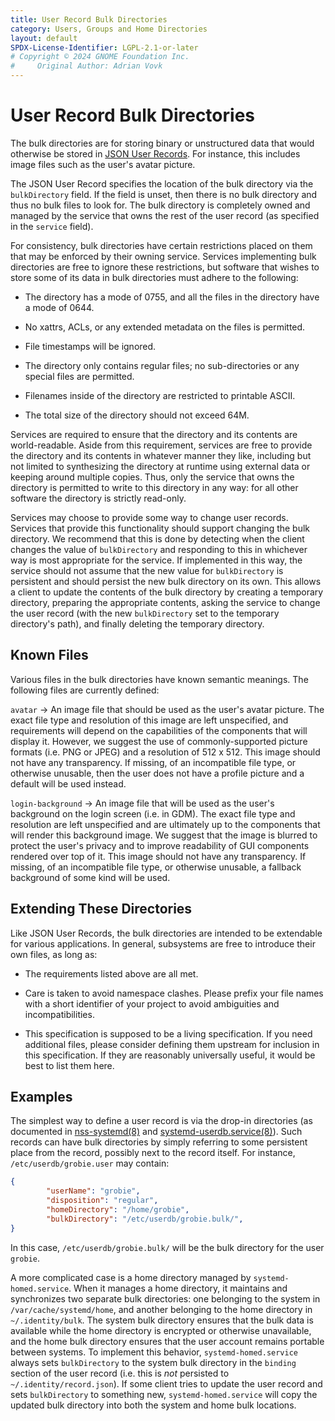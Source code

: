 ```yaml
---
title: User Record Bulk Directories
category: Users, Groups and Home Directories
layout: default
SPDX-License-Identifier: LGPL-2.1-or-later
# Copyright © 2024 GNOME Foundation Inc.
#     Original Author: Adrian Vovk
---
```


# User Record Bulk Directories

The bulk directories are for storing binary or unstructured data that would
otherwise be stored in [JSON User Records](USER_RECORD.md). For instance,
this includes image files such as the user's avatar picture.

The JSON User Record specifies the location of the bulk directory via the
`bulkDirectory` field. If the field is unset, then there is no bulk directory
and thus no bulk files to look for. The bulk directory is completely
owned and managed by the service that owns the rest of the user record (as
specified in the `service` field).

For consistency, bulk directories have certain restrictions placed on them
that may be enforced by their owning service. Services implementing bulk
directories are free to ignore these restrictions, but software that wishes
to store some of its data in bulk directories must adhere to the following:

* The directory has a mode of 0755, and all the files in the directory have
  a mode of 0644.

* No xattrs, ACLs, or any extended metadata on the files is permitted.

* File timestamps will be ignored.

* The directory only contains regular files; no sub-directories or any special
  files are permitted.

* Filenames inside of the directory are restricted to printable ASCII.

* The total size of the directory should not exceed 64M.

Services are required to ensure that the directory and its contents are
world-readable. Aside from this requirement, services are free to provide
the directory and its contents in whatever manner they like, including but
not limited to synthesizing the directory at runtime using external data
or keeping around multiple copies. Thus, only the service that owns the
directory is permitted to write to this directory in any way: for all
other software the directory is strictly read-only.

Services may choose to provide some way to change user records. Services
that provide this functionality should support changing the bulk directory.
We recommend that this is done by detecting when the client changes the value
of `bulkDirectory` and responding to this in whichever way is most appropriate
for the service. If implemented in this way, the service should not assume that
the new value for `bulkDirectory` is persistent and should persist the new bulk
directory on its own. This allows a client to update the contents of the bulk
directory by creating a temporary directory, preparing the appropriate contents,
asking the service to change the user record (with the new `bulkDirectory` set to
the temporary directory's path), and finally deleting the temporary directory.

## Known Files

Various files in the bulk directories have known semantic meanings.
The following files are currently defined:

`avatar` → An image file that should be used as the user's avatar picture.
The exact file type and resolution of this image are left unspecified,
and requirements will depend on the capabilities of the components that will
display it. However, we suggest the use of commonly-supported picture formats
(i.e. PNG or JPEG) and a resolution of 512 x 512. This image should not have any
transparency. If missing, of an incompatible file type, or otherwise unusable,
then the user does not have a profile picture and a default will be used instead.

`login-background` → An image file that will be used as the user's background on the
login screen (i.e. in GDM). The exact file type and resolution are left unspecified
and are ultimately up to the components that will render this background image.
We suggest that the image is blurred to protect the user's privacy and to improve
readability of GUI components rendered over top of it. This image should not have any
transparency. If missing, of an incompatible file type, or otherwise unusable, a fallback
background of some kind will be used.

## Extending These Directories

Like JSON User Records, the bulk directories are intended to be extendable for
various applications. In general, subsystems are free to introduce their own
files, as long as:

* The requirements listed above are all met.

* Care is taken to avoid namespace clashes. Please prefix your file names with
  a short identifier of your project to avoid ambiguities and incompatibilities.

* This specification is supposed to be a living specification. If you need
  additional files, please consider defining them upstream for inclusion in
  this specification. If they are reasonably universally useful, it would be
  best to list them here.

## Examples

The simplest way to define a user record is via the drop-in directories (as documented
in [nss-systemd(8)](https://www.freedesktop.org/software/systemd/man/latest/nss-systemd.html)
and [systemd-userdb.service(8)](https://www.freedesktop.org/software/systemd/man/latest/systemd-userdbd.service.html#)).
Such records can have bulk directories by simply referring to some persistent
place from the record, possibly next to the record itself. For instance,
`/etc/userdb/grobie.user` may contain:

```json
{
        "userName": "grobie",
        "disposition": "regular",
        "homeDirectory": "/home/grobie",
        "bulkDirectory": "/etc/userdb/grobie.bulk/",
}
```

In this case, `/etc/userdb/grobie.bulk/` will be the bulk directory for the
user `grobie`.

A more complicated case is a home directory managed by `systemd-homed.service`.
When it manages a home directory, it maintains and synchronizes two separate
bulk directories: one belonging to the system in `/var/cache/systemd/home`,
and another belonging to the home directory in `~/.identity/bulk`. The system
bulk directory ensures that the bulk data is available while the home directory
is encrypted or otherwise unavailable, and the home bulk directory ensures that
the user account remains portable between systems. To implement this behavior,
`systemd-homed.service` always sets `bulkDirectory` to the system bulk directory
in the `binding` section of the user record (i.e. this is _not_ persisted to
`~/.identity/record.json`). If some client tries to update the user record
and sets `bulkDirectory` to something new, `systemd-homed.service` will copy
the updated bulk directory into both the system and home bulk locations.
